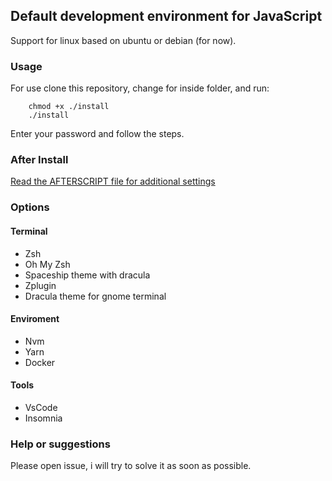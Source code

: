 ## Default development environment for JavaScript

Support for linux based on ubuntu or debian (for now).

### Usage

For use clone this repository, change for inside folder, and run:

```
    chmod +x ./install
    ./install
```

Enter your password and follow the steps.

### After Install

[Read the AFTERSCRIPT file for additional settings](../master/AFTERSCRIPT.md)

### Options

#### Terminal

-   Zsh
-   Oh My Zsh
-   Spaceship theme with dracula
-   Zplugin
-   Dracula theme for gnome terminal

#### Enviroment

-   Nvm
-   Yarn
-   Docker

#### Tools

-   VsCode
-   Insomnia

### Help or suggestions

Please open issue, i will try to solve it as soon as possible.
